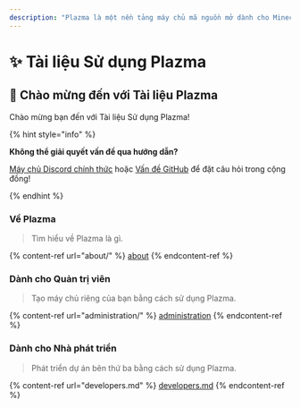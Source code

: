 ```yaml
---
description: "Plazma là một nền tảng máy chủ mã nguồn mở dành cho Minecraft: Java Edition, kết hợp tối ưu hóa thử nghiệm dựa trên giấy và việc cá nhân hóa nhiều cơ chế trò chơi."
---
```


# ✨ Tài liệu Sử dụng Plazma

## 👋 Chào mừng đến với Tài liệu Plazma

Chào mừng bạn đến với Tài liệu Sử dụng Plazma!

{% hint style="info" %}

**Không thể giải quyết vấn đề qua hướng dẫn?**

[Máy chủ Discord chính thức](https://discord.gg/MmfC52K8A8) hoặc [Vấn đề GitHub](https://github.com/PlazmaMC/PlazmaBukkit/issues) để đặt câu hỏi trong cộng đồng!

{% endhint %}

### Về Plazma

> Tìm hiểu về Plazma là gì.

{% content-ref url="about/" %}
[about](about/)
{% endcontent-ref %}

### Dành cho Quản trị viên

> Tạo máy chủ riêng của bạn bằng cách sử dụng Plazma.

{% content-ref url="administration/" %}
[administration](administration/)
{% endcontent-ref %}

### Dành cho Nhà phát triển

> Phát triển dự án bên thứ ba bằng cách sử dụng Plazma.

{% content-ref url="developers.md" %}
[developers.md](developers.md)
{% endcontent-ref %}
